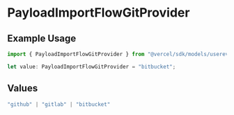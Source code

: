 # PayloadImportFlowGitProvider

## Example Usage

```typescript
import { PayloadImportFlowGitProvider } from "@vercel/sdk/models/userevent.js";

let value: PayloadImportFlowGitProvider = "bitbucket";
```

## Values

```typescript
"github" | "gitlab" | "bitbucket"
```